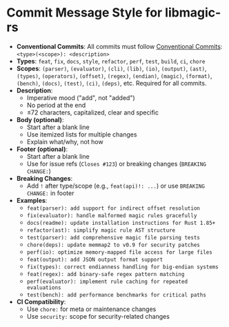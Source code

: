 # Commit Message Style for libmagic-rs

- **Conventional Commits**: All commits must follow [Conventional Commits](https://www.conventionalcommits.org): `<type>(<scope>): <description>`
- **Types**: `feat`, `fix`, `docs`, `style`, `refactor`, `perf`, `test`, `build`, `ci`, `chore`
- **Scopes**: `(parser)`, `(evaluator)`, `(cli)`, `(lib)`, `(io)`, `(output)`, `(ast)`, `(types)`, `(operators)`, `(offset)`, `(regex)`, `(endian)`, `(magic)`, `(format)`, `(bench)`, `(docs)`, `(test)`, `(ci)`, `(deps)`, etc. Required for all commits.
- **Description**:
  - Imperative mood ("add", not "added")
  - No period at the end
  - ≤72 characters, capitalized, clear and specific
- **Body (optional)**:
  - Start after a blank line
  - Use itemized lists for multiple changes
  - Explain what/why, not how
- **Footer (optional)**:
  - Start after a blank line
  - Use for issue refs (`Closes #123`) or breaking changes (`BREAKING CHANGE:`)
- **Breaking Changes**:
  - Add `!` after type/scope (e.g., `feat(api)!: ...`) or use `BREAKING CHANGE:` in footer
- **Examples**:
  - `feat(parser): add support for indirect offset resolution`
  - `fix(evaluator): handle malformed magic rules gracefully`
  - `docs(readme): update installation instructions for Rust 1.85+`
  - `refactor(ast): simplify magic rule AST structure`
  - `test(parser): add comprehensive magic file parsing tests`
  - `chore(deps): update memmap2 to v0.9 for security patches`
  - `perf(io): optimize memory-mapped file access for large files`
  - `feat(output): add JSON output format support`
  - `fix(types): correct endianness handling for big-endian systems`
  - `feat(regex): add binary-safe regex pattern matching`
  - `perf(evaluator): implement rule caching for repeated evaluations`
  - `test(bench): add performance benchmarks for critical paths`
- **CI Compatibility**:
  - Use `chore:` for meta or maintenance changes
  - Use `security:` scope for security-related changes
